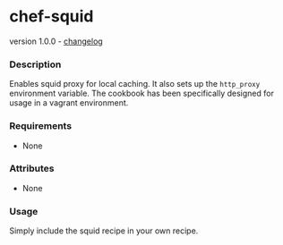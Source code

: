 chef-squid
==========
version 1.0.0 - [changelog](https://github.com/xforty/chef-squid/blob/master/CHANGELOG.md)

### Description

Enables squid proxy for local caching.  It also sets up the `http_proxy`
environment variable. The cookbook has been specifically designed for usage
in a vagrant environment.

### Requirements

* None

### Attributes

* None

### Usage

Simply include the squid recipe in your own recipe.
